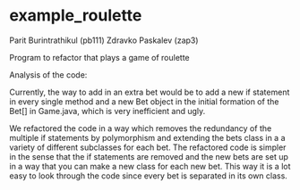 # example_roulette
Parit Burintrathikul (pb111)
Zdravko Paskalev (zap3)

Program to refactor that plays a game of roulette

Analysis of the code:

Currently, the way to add in an extra bet would be to add a new if statement in every single method and a new Bet object in the initial formation of the Bet[] in Game.java, which is very inefficient and ugly. 

We refactored the code in a way which removes the redundancy of the multiple if statements by polymorphism and extending the bets class in a a variety of different subclasses for each bet. The refactored code is simpler in the sense that the if statements are removed and the new bets are set up in a way that you can make a new class for each new bet. This way it is a lot easy to look through the code since every bet is separated in its own class.
